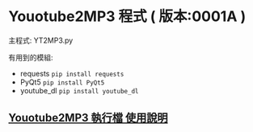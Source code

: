 # Youotube2MP3 程式 ( 版本:0001A )主程式: YT2MP3.py有用到的模組:* requests `pip install requests`* PyQt5 `pip install PyQt5`* youtube_dl `pip install youtube_dl`## [Youotube2MP3 執行檔 使用說明](https://ccutmis.github.io/yt2mp3/index.htm)